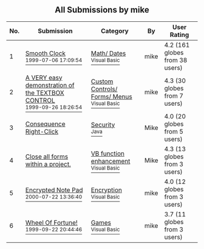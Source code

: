 ﻿<div align="center">

## All Submissions by mike

</div>

No.  | Submission | Category | By   | User Rating
---- | ---------- | -------- | ---- | -----------
1 | [Smooth Clock<br /><sup>1999-07-06 17:09:54</sup>](https://github.com/Planet-Source-Code/mike-smooth-clock__1-2363) | [Math/ Dates<br /><sup>Visual Basic</sup>](../ByCategory/math-dates__1-37.md) | mike | 4.2 (161 globes from 38 users)
2 | [A VERY easy demonstration of the TEXTBOX CONTROL<br /><sup>1999-09-26 18:26:54</sup>](https://github.com/Planet-Source-Code/mike-a-very-easy-demonstration-of-the-textbox-control__1-3730) | [Custom Controls/ Forms/  Menus<br /><sup>Visual Basic</sup>](../ByCategory/custom-controls-forms-menus__1-4.md) | mike | 4.3 (30 globes from 7 users)
3 | [Consequence Right\-Click<br />](https://github.com/Planet-Source-Code/mike-consequence-right-click__2-1866) | [Security<br /><sup>Java</sup>](../ByCategory/security__2-74.md) | Mike | 4.0 (20 globes from 5 users)
4 | [Close all forms within a project\.<br />](https://github.com/Planet-Source-Code/mike-close-all-forms-within-a-project__1-44385) | [VB function enhancement<br /><sup>Visual Basic</sup>](../ByCategory/vb-function-enhancement__1-25.md) | Mike | 4.3 (13 globes from 3 users)
5 | [Encrypted Note Pad<br /><sup>2000-07-22 13:36:40</sup>](https://github.com/Planet-Source-Code/mike-encrypted-note-pad__1-9957) | [Encryption<br /><sup>Visual Basic</sup>](../ByCategory/encryption__1-48.md) | mike | 4.0 (12 globes from 3 users)
6 | [Wheel Of Fortune\!<br /><sup>1999-09-22 20:44:46</sup>](https://github.com/Planet-Source-Code/mike-wheel-of-fortune__1-3647) | [Games<br /><sup>Visual Basic</sup>](../ByCategory/games__1-38.md) | mike | 3.7 (11 globes from 3 users)
